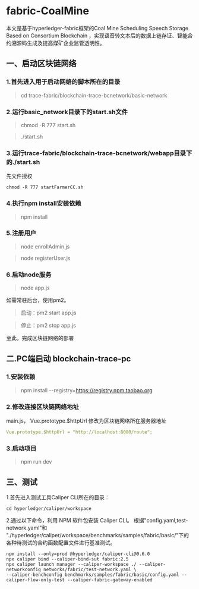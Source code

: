 # fabric-CoalMine
本文是基于hyperledger-fabric框架的Coal Mine Scheduling Speech Storage Based on Consortium Blockchain
，实现语音转文本后的数据上链存证、智能合约溯源码生成及提高煤矿企业监管透明性。
## 一、启动区块链网络

### 1.首先进入用于启动网络的脚本所在的目录
> cd trace-fabric/blockchain-trace-bcnetwork/basic-network

### 2.运行basic_network目录下的start.sh文件
> chmod -R 777 start.sh

>./start.sh

### 3.运行trace-fabric/blockchain-trace-bcnetwork/webapp目录下的./start.sh
先文件授权
```
chmod -R 777 startFarmerCC.sh  
```

### 4.执行npm install安装依赖  
> npm install  
 

### 5.注册用户
> node enrollAdmin.js  

> node registerUser.js  


### 6.启动node服务 
> node app.js  

如需常驻后台，使用pm2。
> 启动：pm2 start app.js

> 停止：pm2 stop app.js  

至此，完成区块链网络的部署  

## 二.PC端启动 blockchain-trace-pc

### 1.安装依赖
> npm install --registry=https://registry.npm.taobao.org

### 2.修改连接区块链网络地址
main.js， Vue.prototype.$httpUrl 修改为区块链网络所在服务器地址
```yaml
Vue.prototype.$httpUrl = "http://localhost:8080/route";
```
### 3.启动项目
> npm run dev


## 三、测试
1.首先进入测试工具Caliper CLI所在的目录：  
```
cd hyperledger/caliper/workspace
```

2.通过以下命令，利用 NPM 软件包安装 Caliper CLI。
根据"config.yaml,test-network.yaml"和  
"./hyperledger/caliper/workspace/benchmarks/samples/fabric/basic/"下的各种待测试的合约函数配置文件进行基准测试。
```
npm install --only=prod @hyperledger/caliper-cli@0.6.0
npx caliper bind --caliper-bind-sut fabric:2.5
npx caliper launch manager --caliper-workspace ./ --caliper-networkconfig networks/fabric/test-network.yaml \
--caliper-benchconfig benchmarks/samples/fabric/basic/config.yaml --caliper-flow-only-test --caliper-fabric-gateway-enabled
```



